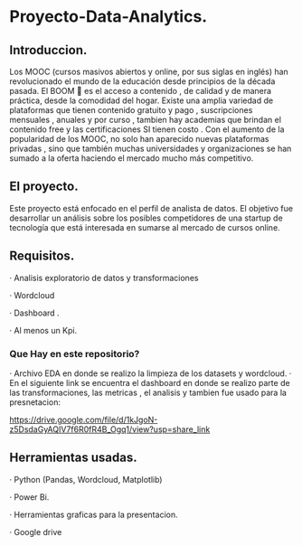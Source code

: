 # Proyecto-Data-Analytics.

## Introduccion.


Los MOOC (cursos masivos abiertos y online, por sus siglas en inglés) han revolucionado el mundo de la educación desde principios de la década pasada.
El BOOM 🚀 es el acceso a contenido , de calidad y de manera práctica, desde la comodidad del hogar. 
Existe una amplia variedad  de  plataformas que tienen contenido gratuito y pago , suscripciones mensuales , anuales y por curso , tambien hay academias que brindan el contenido free y las certificaciones SI tienen costo . 
Con el aumento de la popularidad de los MOOC, no solo han aparecido nuevas plataformas privadas , sino que también muchas universidades y organizaciones se han sumado a la oferta haciendo el mercado mucho más competitivo. 

## El proyecto.


Este proyecto está enfocado en el perfil de analista de datos. El objetivo fue desarrollar un análisis sobre los posibles competidores de una startup de tecnología que está interesada en sumarse al mercado de cursos online.


##  Requisitos.

· Analisis exploratorio de datos y transformaciones 

· Wordcloud 

· Dashboard .

· Al menos un Kpi.


###  Que Hay en este repositorio?

· Archivo EDA en donde se  realizo la limpieza de los datasets y wordcloud.
· En el siguiente link se encuentra el dashboard  en donde se realizo  parte de las transformaciones, las metricas , el analisis y tambien fue usado para la presnetacion:

https://drive.google.com/file/d/1kJgoN-z5DsdaGyAQIV7f6R0fR4B_Ogq1/view?usp=share_link


## Herramientas usadas.

· Python (Pandas, Wordcloud, Matplotlib)

· Power Bi.

· Herramientas graficas para la presentacion.

· Google drive 


